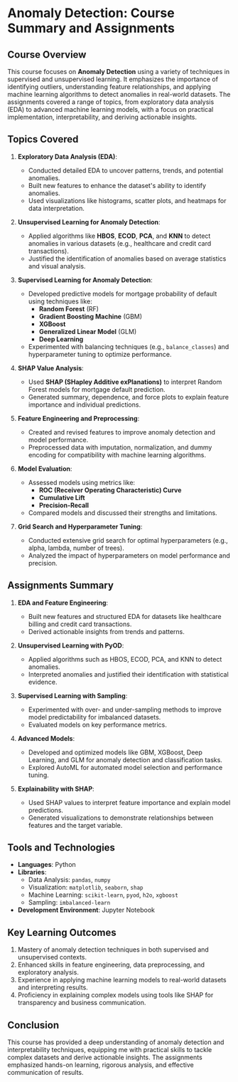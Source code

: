 # Anomaly Detection: Course Summary and Assignments

## Course Overview
This course focuses on **Anomaly Detection** using a variety of techniques in supervised and unsupervised learning. It emphasizes the importance of identifying outliers, understanding feature relationships, and applying machine learning algorithms to detect anomalies in real-world datasets. The assignments covered a range of topics, from exploratory data analysis (EDA) to advanced machine learning models, with a focus on practical implementation, interpretability, and deriving actionable insights.

## Topics Covered
1. **Exploratory Data Analysis (EDA)**:
   - Conducted detailed EDA to uncover patterns, trends, and potential anomalies.
   - Built new features to enhance the dataset's ability to identify anomalies.
   - Used visualizations like histograms, scatter plots, and heatmaps for data interpretation.

2. **Unsupervised Learning for Anomaly Detection**:
   - Applied algorithms like **HBOS**, **ECOD**, **PCA**, and **KNN** to detect anomalies in various datasets (e.g., healthcare and credit card transactions).
   - Justified the identification of anomalies based on average statistics and visual analysis.

3. **Supervised Learning for Anomaly Detection**:
   - Developed predictive models for mortgage probability of default using techniques like:
     - **Random Forest** (RF)
     - **Gradient Boosting Machine** (GBM)
     - **XGBoost**
     - **Generalized Linear Model** (GLM)
     - **Deep Learning**
   - Experimented with balancing techniques (e.g., `balance_classes`) and hyperparameter tuning to optimize performance.

4. **SHAP Value Analysis**:
   - Used **SHAP (SHapley Additive exPlanations)** to interpret Random Forest models for mortgage default prediction.
   - Generated summary, dependence, and force plots to explain feature importance and individual predictions.

5. **Feature Engineering and Preprocessing**:
   - Created and revised features to improve anomaly detection and model performance.
   - Preprocessed data with imputation, normalization, and dummy encoding for compatibility with machine learning algorithms.

6. **Model Evaluation**:
   - Assessed models using metrics like:
     - **ROC (Receiver Operating Characteristic) Curve**
     - **Cumulative Lift**
     - **Precision-Recall**
   - Compared models and discussed their strengths and limitations.

7. **Grid Search and Hyperparameter Tuning**:
   - Conducted extensive grid search for optimal hyperparameters (e.g., alpha, lambda, number of trees).
   - Analyzed the impact of hyperparameters on model performance and precision.

## Assignments Summary
1. **EDA and Feature Engineering**:
   - Built new features and structured EDA for datasets like healthcare billing and credit card transactions.
   - Derived actionable insights from trends and patterns.

2. **Unsupervised Learning with PyOD**:
   - Applied algorithms such as HBOS, ECOD, PCA, and KNN to detect anomalies.
   - Interpreted anomalies and justified their identification with statistical evidence.

3. **Supervised Learning with Sampling**:
   - Experimented with over- and under-sampling methods to improve model predictability for imbalanced datasets.
   - Evaluated models on key performance metrics.

4. **Advanced Models**:
   - Developed and optimized models like GBM, XGBoost, Deep Learning, and GLM for anomaly detection and classification tasks.
   - Explored AutoML for automated model selection and performance tuning.

5. **Explainability with SHAP**:
   - Used SHAP values to interpret feature importance and explain model predictions.
   - Generated visualizations to demonstrate relationships between features and the target variable.

## Tools and Technologies
- **Languages**: Python
- **Libraries**:
  - Data Analysis: `pandas`, `numpy`
  - Visualization: `matplotlib`, `seaborn`, `shap`
  - Machine Learning: `scikit-learn`, `pyod`, `h2o`, `xgboost`
  - Sampling: `imbalanced-learn`
- **Development Environment**: Jupyter Notebook

## Key Learning Outcomes
1. Mastery of anomaly detection techniques in both supervised and unsupervised contexts.
2. Enhanced skills in feature engineering, data preprocessing, and exploratory analysis.
3. Experience in applying machine learning models to real-world datasets and interpreting results.
4. Proficiency in explaining complex models using tools like SHAP for transparency and business communication.


## Conclusion
This course has provided a deep understanding of anomaly detection and interpretability techniques, equipping me with practical skills to tackle complex datasets and derive actionable insights. The assignments emphasized hands-on learning, rigorous analysis, and effective communication of results.


